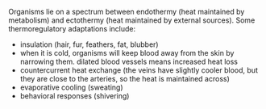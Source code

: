 Organisms lie on a spectrum between endothermy (heat maintained by metabolism) and ectothermy (heat maintained by external sources). Some thermoregulatory adaptations include: 

- insulation (hair, fur, feathers, fat, blubber)
- when it is cold, organisms will keep blood away from the skin by narrowing them. dilated blood vessels means increased heat loss
- countercurrent heat exchange (the veins have slightly cooler blood, but they are close to the arteries, so the heat is maintained across)
- evaporative cooling (sweating)
- behavioral responses (shivering)
